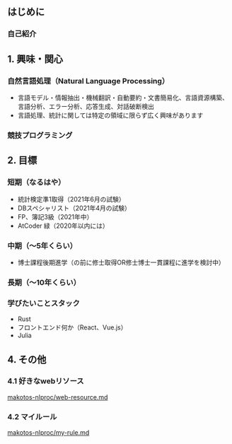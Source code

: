 ## はじめに
### 自己紹介

## 1. 興味・関心
### 自然言語処理（Natural Language Processing）
- 言語モデル・情報抽出・機械翻訳・自動要約・文書簡易化、言語資源構築、言語分析、エラー分析、応答生成、対話破断検出
- 言語処理、統計に関しては特定の領域に限らず広く興味があります
### 競技プログラミング

## 2. 目標
### 短期（なるはや）
- 統計検定準1取得（2021年6月の試験）
- DBスペシャリスト（2021年4月の試験）
- FP、簿記3級（2021年中）
- AtCoder 緑（2020年以内には）

### 中期（～5年くらい）
- 博士課程後期進学（の前に修士取得OR修士博士一貫課程に進学を検討中）
### 長期（～10年くらい）

### 学びたいことスタック
- Rust
- フロントエンド何か（React、Vue.js）
- Julia

## 4. その他
### 4.1 好きなwebリソース
[makotos-nlproc/web-resource.md](https://gist.github.com/makotos-nlproc/6ddd30ed75ff322b7a72fa48b20d4af6)

### 4.2 マイルール
[makotos-nlproc/my-rule.md](https://gist.github.com/makotos-nlproc/d6a53763a134a2d0a67d88629bd8b00e)
